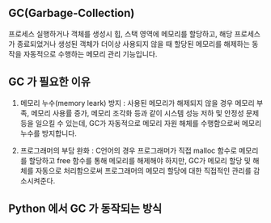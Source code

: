 ## GC(Garbage-Collection)
프로세스 실행하거나 객체를 생성시 힙, 스택 영역에 메모리를 할당하고, 해당 프로세스가 종료되었거나 생성된 객체가 더이상 사용되지 않을 때 할당된 메모리를 해제하는 동작을 자동적으로 수행하는 메모리 관리 기능입니다.

## GC 가 필요한 이유
1. 메모리 누수(memory leark) 방지
: 사용된 메모리가 해제되지 않을 경우 메모리 부족, 메모리 사용률 증가, 메모리 조각화 등과 같이 시스템 성능 저하 및 안정성 문제 등을 일으킬 수 있는데, GC가 자동적으로 메모리 자원 해체를 수행함으로써 메모리 누수를 방지합니다.

2. 프로그래머의 부담 완화
: C언어의 경우 프로그래머가 직접 malloc 함수로 메모리를 할당하고 free 함수를 통해 메모리를 해제해야 하지만, GC가 메모리 할당 및 해체를 자동으로 처리함으로써 프로그래머의 메모리 할당에 대한 직접적인 관리를 감소시켜준다.

## Python 에서 GC 가 동작되는 방식
